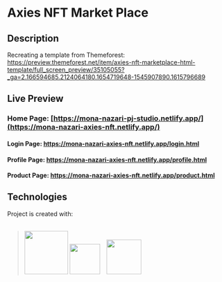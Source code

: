 # Axies NFT Market Place

## Description
Recreating a template from Themeforest:\
https://preview.themeforest.net/item/axies-nft-marketplace-html-template/full_screen_preview/35105055?_ga=2.166594685.2124064180.1654719648-1545907890.1615796689

## Live Preview

### Home Page: [https://mona-nazari-pj-studio.netlify.app/](https://mona-nazari-axies-nft.netlify.app/)
#### Login Page: https://mona-nazari-axies-nft.netlify.app/login.html
#### Profile Page: https://mona-nazari-axies-nft.netlify.app/profile.html
#### Product Page: https://mona-nazari-axies-nft.netlify.app/product.html

## Technologies
Project is created with:
<br>
<br>
> <img width="100" src="https://user-images.githubusercontent.com/25181517/117447535-f00a3a00-af3d-11eb-89bf-45aaf56dbaf1.png">
> <img width="70" src="https://user-images.githubusercontent.com/25181517/117447663-0fa16280-af3e-11eb-8677-bcf8e4f8e298.png">&nbsp;&nbsp;&nbsp;
> <img width="80"  src="https://user-images.githubusercontent.com/25181517/117447155-6a868a00-af3d-11eb-9cfe-245df15c9f3f.png">
